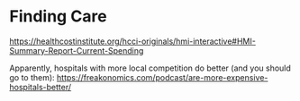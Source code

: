 # Finding Care

https://healthcostinstitute.org/hcci-originals/hmi-interactive#HMI-Summary-Report-Current-Spending

Apparently, hospitals with more local competition do better (and you should go
to them): https://freakonomics.com/podcast/are-more-expensive-hospitals-better/
